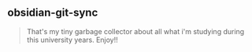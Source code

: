 ## obsidian-git-sync
> That's my tiny garbage collector about all what i'm studying during this university years. Enjoy!!
